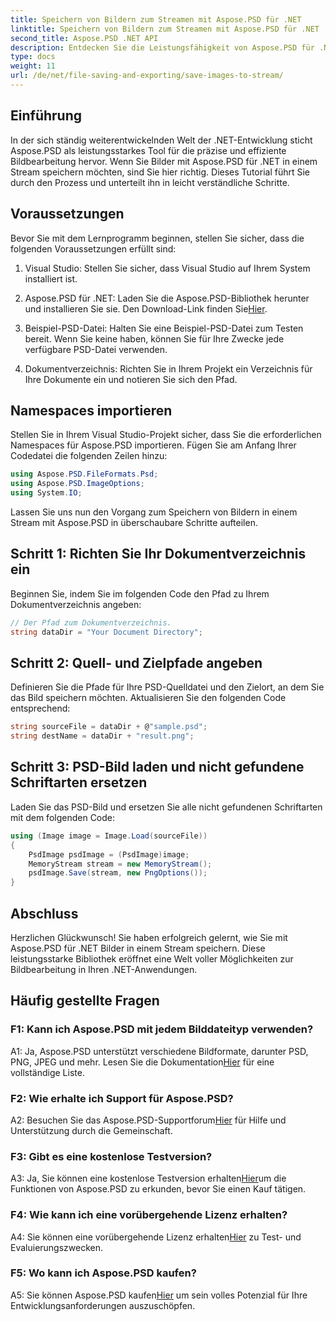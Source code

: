```yaml
---
title: Speichern von Bildern zum Streamen mit Aspose.PSD für .NET
linktitle: Speichern von Bildern zum Streamen mit Aspose.PSD für .NET
second_title: Aspose.PSD .NET API
description: Entdecken Sie die Leistungsfähigkeit von Aspose.PSD für .NET und erfahren Sie, wie Sie Bilder mühelos in einem Stream speichern. Folgen Sie unserer Schritt-für-Schritt-Anleitung für eine nahtlose Integration.
type: docs
weight: 11
url: /de/net/file-saving-and-exporting/save-images-to-stream/
---
```

## Einführung

In der sich ständig weiterentwickelnden Welt der .NET-Entwicklung sticht Aspose.PSD als leistungsstarkes Tool für die präzise und effiziente Bildbearbeitung hervor. Wenn Sie Bilder mit Aspose.PSD für .NET in einem Stream speichern möchten, sind Sie hier richtig. Dieses Tutorial führt Sie durch den Prozess und unterteilt ihn in leicht verständliche Schritte.

## Voraussetzungen

Bevor Sie mit dem Lernprogramm beginnen, stellen Sie sicher, dass die folgenden Voraussetzungen erfüllt sind:

1. Visual Studio: Stellen Sie sicher, dass Visual Studio auf Ihrem System installiert ist.

2.  Aspose.PSD für .NET: Laden Sie die Aspose.PSD-Bibliothek herunter und installieren Sie sie. Den Download-Link finden Sie[Hier](https://releases.aspose.com/psd/net/).

3. Beispiel-PSD-Datei: Halten Sie eine Beispiel-PSD-Datei zum Testen bereit. Wenn Sie keine haben, können Sie für Ihre Zwecke jede verfügbare PSD-Datei verwenden.

4. Dokumentverzeichnis: Richten Sie in Ihrem Projekt ein Verzeichnis für Ihre Dokumente ein und notieren Sie sich den Pfad.

## Namespaces importieren

Stellen Sie in Ihrem Visual Studio-Projekt sicher, dass Sie die erforderlichen Namespaces für Aspose.PSD importieren. Fügen Sie am Anfang Ihrer Codedatei die folgenden Zeilen hinzu:

```csharp
using Aspose.PSD.FileFormats.Psd;
using Aspose.PSD.ImageOptions;
using System.IO;
```

Lassen Sie uns nun den Vorgang zum Speichern von Bildern in einem Stream mit Aspose.PSD in überschaubare Schritte aufteilen.

## Schritt 1: Richten Sie Ihr Dokumentverzeichnis ein

Beginnen Sie, indem Sie im folgenden Code den Pfad zu Ihrem Dokumentverzeichnis angeben:

```csharp
// Der Pfad zum Dokumentverzeichnis.
string dataDir = "Your Document Directory";
```

## Schritt 2: Quell- und Zielpfade angeben

Definieren Sie die Pfade für Ihre PSD-Quelldatei und den Zielort, an dem Sie das Bild speichern möchten. Aktualisieren Sie den folgenden Code entsprechend:

```csharp
string sourceFile = dataDir + @"sample.psd";
string destName = dataDir + "result.png";
```

## Schritt 3: PSD-Bild laden und nicht gefundene Schriftarten ersetzen

Laden Sie das PSD-Bild und ersetzen Sie alle nicht gefundenen Schriftarten mit dem folgenden Code:

```csharp
using (Image image = Image.Load(sourceFile))
{
    PsdImage psdImage = (PsdImage)image;
    MemoryStream stream = new MemoryStream();
    psdImage.Save(stream, new PngOptions());
}
```

## Abschluss

Herzlichen Glückwunsch! Sie haben erfolgreich gelernt, wie Sie mit Aspose.PSD für .NET Bilder in einem Stream speichern. Diese leistungsstarke Bibliothek eröffnet eine Welt voller Möglichkeiten zur Bildbearbeitung in Ihren .NET-Anwendungen.

## Häufig gestellte Fragen

### F1: Kann ich Aspose.PSD mit jedem Bilddateityp verwenden?

 A1: Ja, Aspose.PSD unterstützt verschiedene Bildformate, darunter PSD, PNG, JPEG und mehr. Lesen Sie die Dokumentation[Hier](https://reference.aspose.com/psd/net/) für eine vollständige Liste.

### F2: Wie erhalte ich Support für Aspose.PSD?

 A2: Besuchen Sie das Aspose.PSD-Supportforum[Hier](https://forum.aspose.com/c/psd/34) für Hilfe und Unterstützung durch die Gemeinschaft.

### F3: Gibt es eine kostenlose Testversion?

 A3: Ja, Sie können eine kostenlose Testversion erhalten[Hier](https://releases.aspose.com/)um die Funktionen von Aspose.PSD zu erkunden, bevor Sie einen Kauf tätigen.

### F4: Wie kann ich eine vorübergehende Lizenz erhalten?

 A4: Sie können eine vorübergehende Lizenz erhalten[Hier](https://purchase.aspose.com/temporary-license/) zu Test- und Evaluierungszwecken.

### F5: Wo kann ich Aspose.PSD kaufen?

 A5: Sie können Aspose.PSD kaufen[Hier](https://purchase.aspose.com/buy) um sein volles Potenzial für Ihre Entwicklungsanforderungen auszuschöpfen.